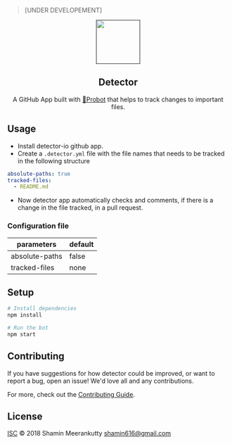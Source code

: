 > [UNDER DEVELOPEMENT]

<p align="center">
  <a href="">
    <img width="100" height="100" alt="" src="https://user-images.githubusercontent.com/8272719/47097001-0cdea500-d24e-11e8-921d-b1288b122a3b.png"></a>
</p>

<h2 align="center">Detector</h2>

<p align="center">A GitHub App built with <a href="https://github.com/probot/probot"">🤖Probot</a> that helps to track changes to important files.</p>

## Usage

- Install detector-io github app.
- Create a `.detector.yml` file with the file names that needs to be tracked in the following structure
```yml
absolute-paths: true
tracked-files:
  - README.md
```
- Now detector app automatically checks and comments, if there is a change in the file tracked, in a pull request.

### Configuration file

| parameters    | default       |
| ------------- | ------------- |
| absolute-paths| false         |
| tracked-files | none          |

## Setup

```sh
# Install dependencies
npm install

# Run the bot
npm start
```

## Contributing

If you have suggestions for how detector could be improved, or want to report a bug, open an issue! We'd love all and any contributions.

For more, check out the [Contributing Guide](CONTRIBUTING.md).

## License

[ISC](LICENSE) © 2018 Shamin Meerankutty <shamin616@gmail.com>
